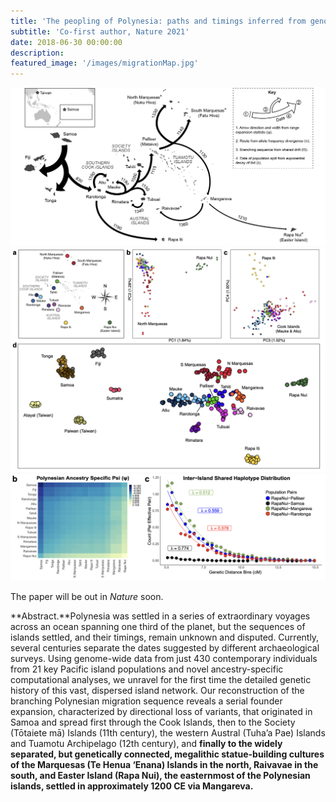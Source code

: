 ```yaml
---
title: 'The peopling of Polynesia: paths and timings inferred from genomic networks'
subtitle: 'Co-first author, Nature 2021'
date: 2018-06-30 00:00:00
description:
featured_image: '/images/migrationMap.jpg'
---
```


<div class="gallery" data-columns="1">
	<img src="/images/migrationMap.jpg">
	<img src="/images/polynesia1.jpg">
	<img src="/images/polynesia2.jpg">
</div>

The paper will be out in *Nature* soon.

**Abstract.**Polynesia was settled in a series of extraordinary voyages across an ocean spanning one third of the planet, but the sequences of islands settled, and their timings, remain unknown and disputed. Currently, several centuries separate the dates suggested by different archaeological surveys. Using genome-wide data from just 430 contemporary individuals from 21 key Pacific island populations and novel ancestry-specific computational analyses, we unravel for the first time the detailed genetic history of this vast, dispersed island network. Our reconstruction of the branching Polynesian migration sequence reveals a serial founder expansion, characterized by directional loss of variants, that originated in Samoa and spread first through the Cook Islands, then to the Society (Tōtaiete mā) Islands (11th century), the western Austral (Tuha’a Pae) Islands and Tuamotu Archipelago (12th century), and **finally to the widely separated, but genetically connected, megalithic statue-building cultures of the Marquesas (Te Henua ‘Enana) Islands in the north, Raivavae in the south, and Easter Island (Rapa Nui), the easternmost of the Polynesian islands, settled in approximately 1200 CE via Mangareva.**